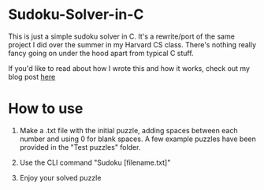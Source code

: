 # Sudoku-Solver-in-C

This is just a simple sudoku solver in C.  It's a rewrite/port of the same project I did over the summer in my Harvard CS class.  There's nothing really fancy going
on under the hood apart from typical C stuff. 

If you'd like to read about how I wrote this and how it works, check out my blog post [here](https://zhaba.dev/2021/01/04/Programming-a-Sudoku-Solver-in-C.html)

# How to use

1. Make a .txt file with the initial puzzle, adding spaces between each number and using 0 for blank spaces.  A few example 
   puzzles have been provided in the "Test puzzles" folder.
   
2. Use the CLI command "Sudoku [filename.txt]"

3. Enjoy your solved puzzle
